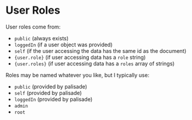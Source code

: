 # User Roles

User roles come from:

- `public` (always exists)
- `loggedIn` (if a user object was provided)
- `self` (if the user accessing the data has the same id as the document)
- `{user.role}` (if user accessing data has a `role` string)
- `{user.roles}` (if user accessing data has a `roles` array of strings)

Roles may be named whatever you like, but I typically use:

- `public` (provided by palisade)
- `self` (provided by palisade)
- `loggedIn` (provided by palisade)
- `admin`
- `root`

